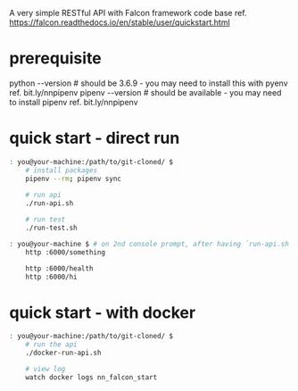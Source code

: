 A very simple RESTful API with Falcon framework code base
ref. https://falcon.readthedocs.io/en/stable/user/quickstart.html

# prerequisite
python --version  # should be 3.6.9 - you may need to install this with pyenv ref. bit.ly/nnpipenv
pipenv --version  # should be available - you may need to install pipenv ref. bit.ly/nnpipenv

# quick start - direct run 
```bash
: you@your-machine:/path/to/git-cloned/ $
    # install packages
    pipenv --rm; pipenv sync
    
    # run api
    ./run-api.sh

    # run test
    ./run-test.sh

: you@your-machine $ # on 2nd console prompt, after having `run-api.sh` executed
    http :6000/something

    http :6000/health
    http :6000/hi
```

# quick start - with docker
```bash
: you@your-machine:/path/to/git-cloned/ $
    # run the api 
    ./docker-run-api.sh

    # view log
    watch docker logs nn_falcon_start
```
